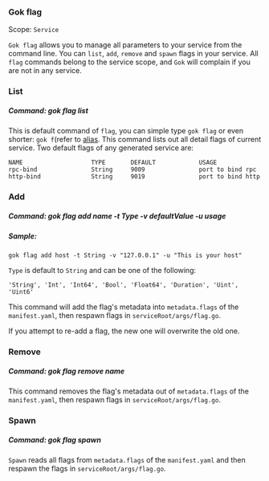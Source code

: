 ### Gok flag

Scope: `Service`

`Gok flag` allows you to manage all parameters to your service from the command line. You can `list`, `add`, `remove` and `spawn` flags in your service. All `flag` commands belong to the service scope, and `Gok` will complain if you are not in any service.

### List

##### Command: gok flag list

This is default command of `flag`, you can simple type `gok flag` or even shorter: `gok f`(refer to [alias](../others/alias.md).
This command lists out all detail flags of current service. Two default flags of any generated service are:
```
NAME                   TYPE       DEFAULT            USAGE
rpc-bind               String     9009               port to bind rpc
http-bind              String     9019               port to bind http
```

### Add

##### Command: gok flag add name -t Type -v defaultValue -u usage
##### Sample:

`gok flag add host -t String -v "127.0.0.1" -u "This is your host"`

`Type` is default to `String` and can be one of the following:

```
'String', 'Int', 'Int64', 'Bool', 'Float64', 'Duration', 'Uint', 'Uint6'
```

This command will add the flag's metadata into `metadata.flags` of the `manifest.yaml`, then respawn flags in `serviceRoot/args/flag.go`.

If you attempt to re-add a flag, the new one will overwrite the old one.

### Remove

##### Command: gok flag remove name

This command removes the flag's metadata out of `metadata.flags` of the `manifest.yaml`, then respawn flags in `serviceRoot/args/flag.go`.

### Spawn

##### Command: gok flag spawn

`Spawn` reads all flags from `metadata.flags` of the `manifest.yaml` and then respawn the flags in `serviceRoot/args/flag.go`.


